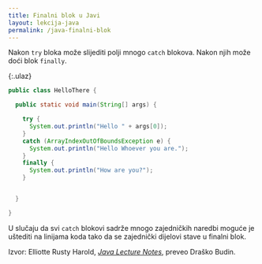 ```yaml
---
title: Finalni blok u Javi
layout: lekcija-java
permalink: /java-finalni-blok
---
```


Nakon `try` bloka može slijediti polji mnogo `catch` blokova. Nakon njih može doći blok `finally`.

{:.ulaz}
```java
public class HelloThere {

  public static void main(String[] args) {

    try {
      System.out.println("Hello " + args[0]);
    }
    catch (ArrayIndexOutOfBoundsException e) {
      System.out.println("Hello Whoever you are.");
    }
    finally {
      System.out.println("How are you?");  
    }


  }

}
```

U slučaju da svi `catch` blokovi sadrže mnogo zajedničkih naredbi moguće je uštediti na linijama koda tako da se zajednički dijelovi stave u finalni blok.


Izvor: Elliotte Rusty Harold, *[Java Lecture Notes](//www.cafeaulait.org/course/index.html)*, preveo Draško Budin.
